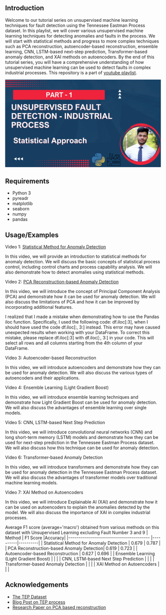 ## Introduction
Welcome to our tutorial series on unsupervised machine learning techniques for fault detection using the Tennessee Eastman Process dataset. In this playlist, we will cover various unsupervised machine learning techniques for detecting anomalies and faults in the process. We will start with statistical methods and progress to more complex techniques such as PCA reconstruction, autoencoder-based reconstruction, ensemble learning, CNN, LSTM-based next-step prediction, Transformer-based anomaly detection, and XAI methods on autoencoders. By the end of this tutorial series, you will have a comprehensive understanding of how unsupervised machine learning can be used to detect faults in complex industrial processes. This repository is a part of [youtube playlist](https://youtube.com/playlist?list=PLoSULBSCtoffIldbr898SDp5gIqo8XL-t).

![alt text](/images/Youtube_thumbnail.png)

## Requirements

- Python 3
- pyreadr
- matplotlib
- seaborn
- numpy
- pandas


## Usage/Examples

Video 1: [Statistical Method for Anomaly Detection](https://www.youtube.com/watch?v=iCTU-IZ6rPQ&list=PLoSULBSCtoffIldbr898SDp5gIqo8XL-t&index=2&t=73s) 

In this video, we will provide an introduction to statistical methods for anomaly detection. We will discuss the basic concepts of statistical process control, including control charts and process capability analysis. We will also demonstrate how to detect anomalies using statistical methods.

Video 2: [PCA Reconstruction-based Anomaly Detection](https://youtu.be/8d54sXKIIoE)

In this video, we will introduce the concept of Principal Component Analysis (PCA) and demonstrate how it can be used for anomaly detection. We will also discuss the limitations of PCA and how it can be improved by incorporating additional features. 

I realized that I made a mistake when demonstrating how to use the Pandas iloc function. Specifically, I used the following code: df.iloc[:3], when I should have used the code df.iloc[:, 3:] instead. This error may have caused unexpected results when working with your DataFrame. To correct this mistake, please replace df.iloc[:3] with df.iloc[:, 3:] in your code. This will select all rows and all columns starting from the 4th column of your DataFrame.

Video 3: Autoencoder-based Reconstruction

In this video, we will introduce autoencoders and demonstrate how they can be used for anomaly detection. We will also discuss the various types of autoencoders and their applications.

Video 4: Ensemble Learning (Light Gradient Boost)

In this video, we will introduce ensemble learning techniques and demonstrate how Light Gradient Boost can be used for anomaly detection. We will also discuss the advantages of ensemble learning over single models.

Video 5: CNN, LSTM-based Next Step Prediction

In this video, we will introduce convolutional neural networks (CNN) and long short-term memory (LSTM) models and demonstrate how they can be used for next-step prediction in the Tennessee Eastman Process dataset. We will also discuss how this technique can be used for anomaly detection.

Video 6: Transformer-based Anomaly Detection

In this video, we will introduce transformers and demonstrate how they can be used for anomaly detection in the Tennessee Eastman Process dataset. We will also discuss the advantages of transformer models over traditional machine learning models.

Video 7: XAI Method on Autoencoders

In this video, we will introduce Explainable AI (XAI) and demonstrate how it can be used on autoencoders to explain the anomalies detected by the model. We will also discuss the importance of XAI in complex industrial processes.

Average F1 score (average='macro') obtained from various methods on this dataset with Unsupervised Learning excluding Fault Number 3 and 9
| Method                                    | F1 Score |Accuracy|
|-----------------------------------------  |----------|----------|
| Statistical Method for Anomaly Detection  |  0.679   |  0.787   |
| PCA Reconstruction-based Anomaly Detection|  0.619   |  0.723   |
| Autoencoder-based Reconstruction          |  0.627   |  0.696   |
| Ensemble Learning (Light Gradient Boost)  |          |          |
| CNN, LSTM-based Next Step Prediction      |          |          |
| Transformer-based Anomaly Detection       |          |          |
| XAI Method on Autoencoders                |          |          |

## Acknowledgements

 - [The TEP Dataset](https://www.kaggle.com/datasets/averkij/tennessee-eastman-process-simulation-dataset)
 - [Blog Post on TEP process](https://keepfloyding.github.io/posts/data-explor-TEP-3/)
 - [Research Paper on PCA based reconstruction](https://www-sciencedirect-com.ressources-electroniques.univ-lille.fr/science/article/pii/S2405896320300860)


